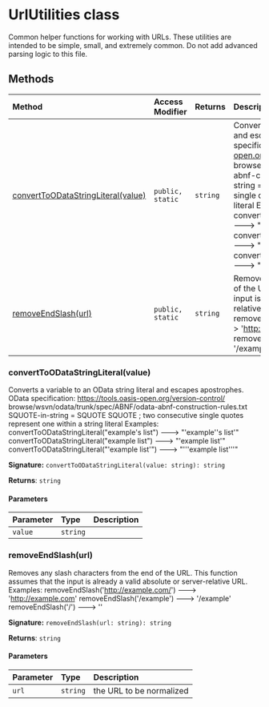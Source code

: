 # UrlUtilities class





Common helper functions for working with URLs. These utilities are intended to be simple, 
small, and extremely common. Do not add advanced parsing logic to this file.






## Methods

| Method	   | Access Modifier | Returns	| Description|
|:-------------|:----|:-------|:-----------|
|[convertToODataStringLiteral(value)](#converttoodatastringliteralvalue)     | `public, static` | `string` | Converts a variable to an OData string literal and escapes apostrophes.  OData specification:  https://tools.oasis-open.org/version-control/  browse/wsvn/odata/trunk/spec/ABNF/odata-abnf-construction-rules.txt  SQUOTE-in-string = SQUOTE SQUOTE ; two consecutive single quotes represent one within a string literal  Examples:  convertToODataStringLiteral("example's list") ---> "'example''s list'"  convertToODataStringLiteral("example list") ---> "'example list'"  convertToODataStringLiteral("'example list'") ---> "'''example list'''" |
|[removeEndSlash(url)](#removeendslashurl)     | `public, static` | `string` | Removes any slash characters from the end of the URL.  This function assumes that the input is already a valid absolute or server-relative URL.  Examples:  removeEndSlash('http://example.com/') ---> 'http://example.com'  removeEndSlash('/example') ---> '/example'  removeEndSlash('/') ---> '' |





### convertToODataStringLiteral(value)

Converts a variable to an OData string literal and escapes apostrophes. 
OData specification: 
https://tools.oasis-open.org/version-control/ 
browse/wsvn/odata/trunk/spec/ABNF/odata-abnf-construction-rules.txt 
SQUOTE-in-string = SQUOTE SQUOTE ; two consecutive single quotes represent one within a string literal 
Examples: 
convertToODataStringLiteral("example's list") ---> "'example''s list'" 
convertToODataStringLiteral("example list") ---> "'example list'" 
convertToODataStringLiteral("'example list'") ---> "'''example list'''"

**Signature:** ``convertToODataStringLiteral(value: string): string``

**Returns**: `string`



#### Parameters


| Parameter	   | Type    | Description |
|:-------------|:---------------|:------------|
| `value`    | `string` |  |


### removeEndSlash(url)

Removes any slash characters from the end of the URL. 
This function assumes that the input is already a valid absolute or server-relative URL. 
Examples: 
removeEndSlash('http://example.com/') ---> 'http://example.com' 
removeEndSlash('/example') ---> '/example' 
removeEndSlash('/') ---> ''

**Signature:** ``removeEndSlash(url: string): string``

**Returns**: `string`



#### Parameters


| Parameter	   | Type    | Description |
|:-------------|:---------------|:------------|
| `url`    | `string` | the URL to be normalized |

